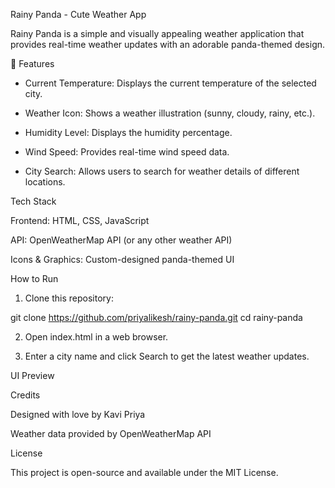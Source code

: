  Rainy Panda - Cute Weather App

Rainy Panda is a simple and visually appealing weather application that provides real-time weather updates with an adorable panda-themed design.

📌 Features

* Current Temperature: Displays the current temperature of the selected city.

* Weather Icon: Shows a weather illustration (sunny, cloudy, rainy, etc.).

* Humidity Level: Displays the humidity percentage.

* Wind Speed: Provides real-time wind speed data.

* City Search: Allows users to search for weather details of different locations.


 Tech Stack

Frontend: HTML, CSS, JavaScript

API: OpenWeatherMap API (or any other weather API)

Icons & Graphics: Custom-designed panda-themed UI


 How to Run

1. Clone this repository:

git clone https://github.com/priyalikesh/rainy-panda.git
cd rainy-panda


2. Open index.html in a web browser.


3. Enter a city name and click Search to get the latest weather updates.



 UI Preview



 Credits

Designed with love by Kavi Priya

Weather data provided by OpenWeatherMap API


License

This project is open-source and available under the MIT License.
